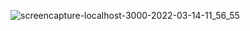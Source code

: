 
![screencapture-localhost-3000-2022-03-14-11_56_55](https://user-images.githubusercontent.com/91652722/158117163-5cff18a5-41ad-4e16-b0b7-5b1bf8ef9c6c.png)

